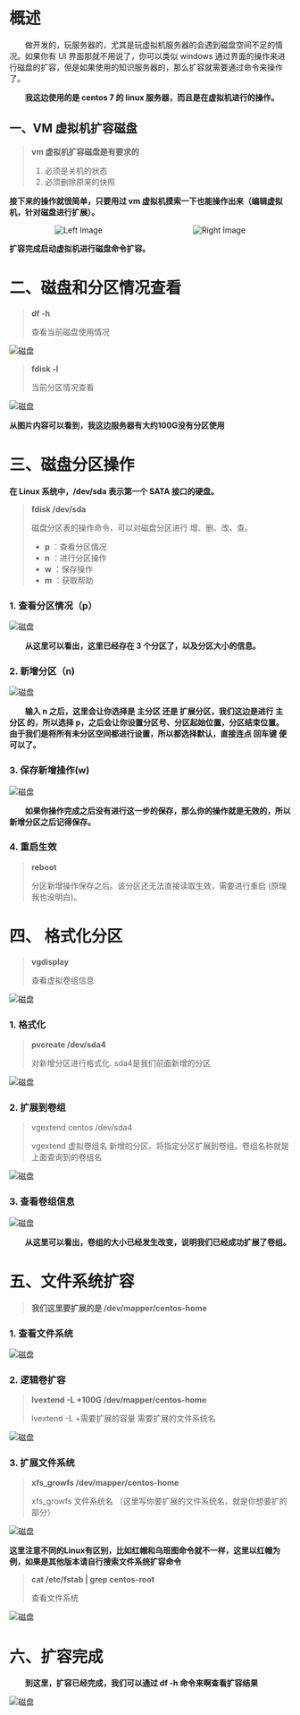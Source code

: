 # 概述

&emsp;&emsp;做开发的，玩服务器的，尤其是玩虚拟机服务器的会遇到磁盘空间不足的情况。如果你有 UI 界面那就不用说了，你可以类似 windows 通过界面的操作来进行磁盘的扩容，但是如果使用的知识服务器的，那么扩容就需要通过命令来操作了。

&emsp;&emsp;**我这边使用的是 centos 7 的 linux 服务器，而且是在虚拟机进行的操作。**



## 一、VM 虚拟机扩容磁盘

> **vm 虚拟机扩容磁盘是有要求的**
>
> 1. 必须是关机的状态
> 2. 必须删除原来的快照



**接下来的操作就很简单，只要用过 vm 虚拟机摸索一下也能操作出来（编辑虚拟机，针对磁盘进行扩展）。**

<div style="display: flex;flex-direction: row; align-items: center; justify-content: space-around;">
  <image src="../images/202408/291424.png" alt="Left Image" style="max-width: 50%;">
  <image src="../images/202408/291425.png" alt="Right Image" style="max-width: 50%;">
</div>



**扩容完成启动虚拟机进行磁盘命令扩容。**

# 二、磁盘和分区情况查看

> **df -h**
>
> 查看当前磁盘使用情况

![磁盘](../images/202408/291531.png)



> **fdisk -l**
>
> 当前分区情况查看

![磁盘](../images/202408/291533.png)



**从图片内容可以看到，我这边服务器有大约100G没有分区使用**



# 三、磁盘分区操作

**‌在‌ Linux 系统中，/dev/sda 表示第一个 ‌SATA 接口的硬盘。**

> **fdisk /dev/sda**
>
> 磁盘分区表的操作命令，可以对磁盘分区进行 增、删、改、查。
>
> - **p** ：查看分区情况
> - **n** ：进行分区操作
> - **w** ：保存操作
> - **m** ：获取帮助



### 1. 查看分区情况（p）

![磁盘](../images/202408/291534.png)

&emsp;&emsp;**从这里可以看出，这里已经存在 3 个分区了，以及分区大小的信息。**



### 2. 新增分区（n)

![磁盘](../images/202408/291535.png)

&emsp;&emsp;**输入 n 之后，这里会让你选择是 主分区 还是 扩展分区，我们这边是进行 主分区 的，所以选择 p，之后会让你设置分区号、分区起始位置，分区结束位置。由于我们是将所有未分区空间都进行设置，所以都选择默认，直接连点 回车键 便可以了。**



### 3. 保存新增操作(w)

![磁盘](../images/202408/291536.png)

&emsp;&emsp;**如果你操作完成之后没有进行这一步的保存，那么你的操作就是无效的，所以新增分区之后记得保存。**



### 4. 重启生效

> **reboot**
>
> 分区新增操作保存之后。该分区还无法直接读取生效，需要进行重启 (原理我也没明白)。



# 四、 格式化分区

> **vgdisplay**
>
> 查看虚拟卷组信息

![磁盘](../images/202408/291609.png)

### 1. 格式化

> **pvcreate /dev/sda4**
>
> 对新增分区进行格式化. sda4是我们前面新增的分区

![磁盘](../images/202408/291610.png)

### 2. 扩展到卷组

> vgextend centos /dev/sda4
>
> vgextend 虚拟卷组名 新增的分区。将指定分区扩展到卷组。卷组名称就是上面查询到的卷组名

![磁盘](../images/202408/291611.png)

### 3. 查看卷组信息

![磁盘](../images/202408/291612.png)

&emsp;&emsp;**从这里可以看出，卷组的大小已经发生改变，说明我们已经成功扩展了卷组。**



# 五、文件系统扩容

> **我们这里要扩展的是 /dev/mapper/centos-home**

### 1. 查看文件系统

![磁盘](../images/202408/291622.png)

### 2. 逻辑卷扩容

> **lvextend -L +100G /dev/mapper/centos-home**
>
> lvextend -L +需要扩展的容量 需要扩展的文件系统名

![磁盘](../images/202408/291623.png)

### 3. 扩展文件系统

> **xfs_growfs /dev/mapper/centos-home**
>
> xfs_growfs 文件系统名 （这里写你要扩展的文件系统名，就是你想要扩的部分）

![磁盘](../images/202408/291625.png)



**这里注意不同的Linux有区别，比如红帽和乌班图命令就不一样，这里以红帽为例，如果是其他版本请自行搜索文件系统扩容命令**

> **cat /etc/fstab | grep centos-root**
>
> 查看文件系统

![磁盘](../images/202408/291624.png)



# 六、扩容完成

&emsp;&emsp;**到这里，扩容已经完成，我们可以通过 df -h 命令来啊查看扩容结果**

![磁盘](../images/202408/291627.png)